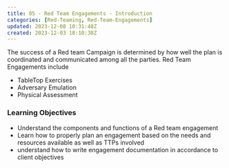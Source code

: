 ```yaml
---
title: 05 - Red Team Engagements - Introduction
categories: [Red-Teaming, Red-Team-Engagements]
updated: 2023-12-08 10:31:48Z
created: 2023-12-03 18:10:38Z
---
```


The success of a Red team Campaign is determined by how well the plan is coordinated and communicated among all the parties.
Red Team Engagements include
- TableTop Exercises
- Adversary Emulation
- Physical Assessment

### Learning Objectives

- Understand the components and functions of a Red team engagement
- Learn how to properly plan an engagement based on the needs and resources available as well as TTPs involved
- understand how to write engagement documentation in accordance to client objectives



